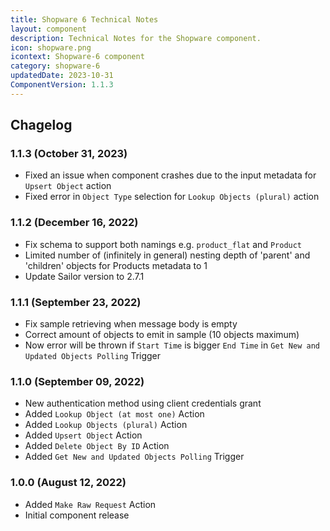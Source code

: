 ```yaml
---
title: Shopware 6 Technical Notes
layout: component
description: Technical Notes for the Shopware component.
icon: shopware.png
icontext: Shopware-6 component
category: shopware-6
updatedDate: 2023-10-31
ComponentVersion: 1.1.3
---
```


## Chagelog

### 1.1.3 (October 31, 2023)

* Fixed an issue when component crashes due to the input metadata for `Upsert Object` action
* Fixed error in `Object Type` selection for `Lookup Objects (plural)` action

### 1.1.2 (December 16, 2022)

* Fix schema to support both namings e.g. `product_flat` and `Product`
* Limited number of (infinitely in general) nesting depth of 'parent' and 'children' objects for Products metadata to 1
* Update Sailor version to 2.7.1

### 1.1.1 (September 23, 2022)

* Fix sample retrieving when message body is empty
* Correct amount of objects to emit in sample (10 objects maximum)
* Now error will be thrown if `Start Time` is bigger `End Time` in `Get New and Updated Objects Polling` Trigger

### 1.1.0 (September 09, 2022)

* New authentication method using client credentials grant
* Added `Lookup Object (at most one)` Action
* Added `Lookup Objects (plural)` Action
* Added `Upsert Object` Action
* Added `Delete Object By ID` Action
* Added `Get New and Updated Objects Polling` Trigger

### 1.0.0 (August 12, 2022)

* Added `Make Raw Request` Action
* Initial component release
